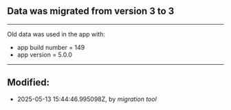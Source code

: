 ## Data was migrated from version **3** to **3**
---------

Old data was used in the app with:
 - app build number = 149
 - app version = 5.0.0

---------

## Modified:
 - 2025-05-13 15:44:46.995098Z, by _migration tool_
